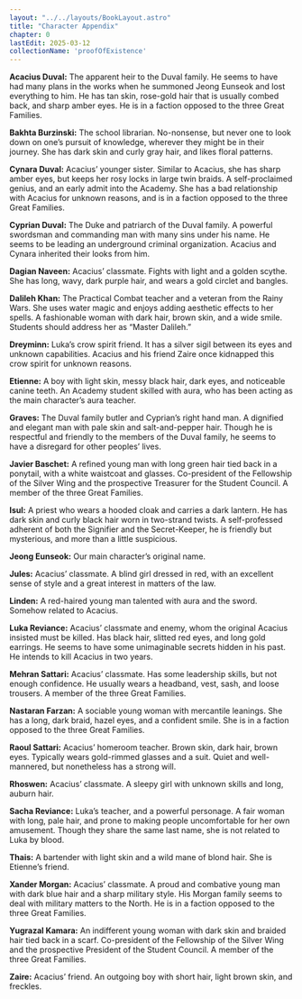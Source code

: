 ```yaml
---
layout: "../../layouts/BookLayout.astro"
title: "Character Appendix"
chapter: 0
lastEdit: 2025-03-12
collectionName: 'proofOfExistence'
---
```

**Acacius Duval:** The apparent heir to the Duval family. He seems to have had many plans in the works when he summoned Jeong Eunseok and lost everything to him. He has tan skin, rose-gold hair that is usually combed back, and sharp amber eyes. He is in a faction opposed to the three Great Families.

**Bakhta Burzinski:** The school librarian. No-nonsense, but never one to look down on one’s pursuit of knowledge, wherever they might be in their journey. She has dark skin and curly gray hair, and likes floral patterns. 

**Cynara Duval:** Acacius’ younger sister. Similar to Acacius, she has sharp amber eyes, but keeps her rosy locks in large twin braids. A self-proclaimed genius, and an early admit into the Academy. She has a bad relationship with Acacius for unknown reasons, and is in a faction opposed to the three Great Families.

**Cyprian Duval:** The Duke and patriarch of the Duval family. A powerful swordsman and commanding man with many sins under his name. He seems to be leading an underground criminal organization. Acacius and Cynara inherited their looks from him. 

**Dagian Naveen:** Acacius’ classmate. Fights with light and a golden scythe. She has long, wavy, dark purple hair, and wears a gold circlet and bangles. 

**Dalileh Khan:** The Practical Combat teacher and a veteran from the Rainy Wars. She uses water magic and enjoys adding aesthetic effects to her spells. A fashionable woman with dark hair, brown skin, and a wide smile. Students should address her as “Master Dalileh.” 

**Dreyminn:** Luka’s crow spirit friend. It has a silver sigil between its eyes and unknown capabilities. Acacius and his friend Zaire once kidnapped this crow spirit for unknown reasons. 

**Etienne:** A boy with light skin, messy black hair, dark eyes, and noticeable canine teeth. An Academy student skilled with aura, who has been acting as the main character’s aura teacher. 

**Graves:** The Duval family butler and Cyprian’s right hand man. A dignified and elegant man with pale skin and salt-and-pepper hair. Though he is respectful and friendly to the members of the Duval family, he seems to have a disregard for other peoples’ lives. 

**Javier Baschet:** A refined young man with long green hair tied back in a ponytail, with a white waistcoat and glasses. Co-president of the Fellowship of the Silver Wing and the prospective Treasurer for the Student Council. A member of the three Great Families.

**Isul:** A priest who wears a hooded cloak and carries a dark lantern. He has dark skin and curly black hair worn in two-strand twists. A self-professed adherent of both the Signifier and the Secret-Keeper, he is friendly but mysterious, and more than a little suspicious. 

**Jeong Eunseok:** Our main character’s original name. 

**Jules:** Acacius’ classmate. A blind girl dressed in red, with an excellent sense of style and a great interest in matters of the law. 

**Linden:** A red-haired young man talented with aura and the sword. Somehow related to Acacius.

**Luka Reviance:** Acacius’ classmate and enemy, whom the original Acacius insisted must be killed. Has black hair, slitted red eyes, and long gold earrings. He seems to have some unimaginable secrets hidden in his past. He intends to kill Acacius in two years.

**Mehran Sattari:** Acacius’ classmate. Has some leadership skills, but not enough confidence. He usually wears a headband, vest, sash, and loose trousers. A member of the three Great Families.

**Nastaran Farzan:** A sociable young woman with mercantile leanings. She has a long, dark braid, hazel eyes, and a confident smile. She is in a faction opposed to the three Great Families.

**Raoul Sattari:** Acacius’ homeroom teacher. Brown skin, dark hair, brown eyes. Typically wears gold-rimmed glasses and a suit. Quiet and well-mannered, but nonetheless has a strong will. 

**Rhoswen:** Acacius’ classmate. A sleepy girl with unknown skills and long, auburn hair. 

**Sacha Reviance:** Luka’s teacher, and a powerful personage. A fair woman with long, pale hair, and prone to making people uncomfortable for her own amusement. Though they share the same last name, she is not related to Luka by blood. 

**Thais:** A bartender with light skin and a wild mane of blond hair. She is Etienne’s friend. 

**Xander Morgan:** Acacius’ classmate. A proud and combative young man with dark blue hair and a sharp military style. His Morgan family seems to deal with military matters to the North. He is in a faction opposed to the three Great Families.

**Yugrazal Kamara:** An indifferent young woman with dark skin and braided hair tied back in a scarf. Co-president of the Fellowship of the Silver Wing and the prospective President of the Student Council. A member of the three Great Families. 

**Zaire:** Acacius’ friend. An outgoing boy with short hair, light brown skin, and freckles.
